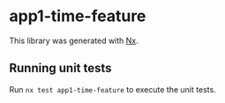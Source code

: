 # app1-time-feature

This library was generated with [Nx](https://nx.dev).

## Running unit tests

Run `nx test app1-time-feature` to execute the unit tests.
